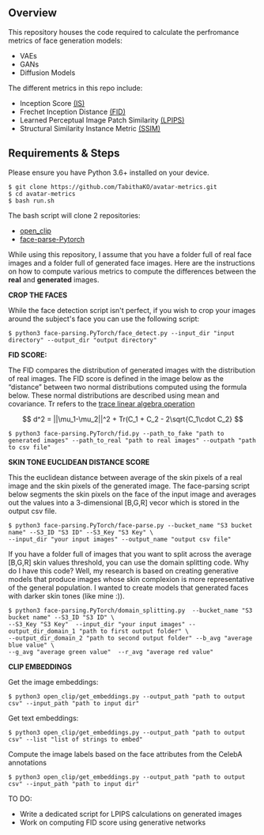 ## Overview
This repository houses the code required to calculate the perfromance metrics of face generation models:

- VAEs
- GANs
- Diffusion Models

The different metrics in this repo include:
- Inception Score [(IS)](https://github.com/sbarratt/inception-score-pytorch)
- Frechet Inception Distance [(FID)](https://github.com/mseitzer/pytorch-fid)
- Learned Perceptual Image Patch Similarity [(LPIPS)](https://github.com/richzhang/PerceptualSimilarity)
- Structural Similarity Instance Metric [(SSIM)](https://github.com/Po-Hsun-Su/pytorch-ssim)

## Requirements & Steps
Please ensure you have Python 3.6+ installed on your device.
```
$ git clone https://github.com/TabithaKO/avatar-metrics.git
$ cd avatar-metrics
$ bash run.sh
```

The bash script will clone 2 repositories:
- [open_clip](https://github.com/mlfoundations/open_clip)
- [face-parse-Pytorch](https://github.com/TabithaKO/face-parsing.PyTorch)

While using this repository, I assume that you have a folder full of real face images and a folder full of generated face images. Here are the instructions on how to compute various metrics to compute the differences between the **real** and **generated** images.

**CROP THE FACES**

While the face detection script isn't perfect, if you wish to crop your images around the subject's face you can use the following script:
```
$ python3 face-parsing.PyTorch/face_detect.py --input_dir "input directory" --output_dir "output directory"
```
**FID SCORE:**

The FID compares the distribution of generated images with the distribution of real images. The FID score is defined in the image below as the “distance” between two normal distributions computed using the formula below. These normal distributions are described using mean and covariance. Tr refers to the [trace linear algebra operation](https://en.wikipedia.org/wiki/Trace_(linear_algebra))

```math
 d^2 = ||\mu_1-\mu_2||^2 + Tr(C_1 + C_2 - 2\sqrt{C_1\cdot C_2} 
```

```
$ python3 face-parsing.PyTorch/fid.py --path_to_fake "path to generated images" --path_to_real "path to real images" --outpath "path to csv file"
```

**SKIN TONE EUCLIDEAN DISTANCE SCORE** 

This the euclidean distance between average of the skin pixels of a real image and the skin pixels of the generated image. The face-parsing script below segments the skin pixels on the face of the input image and averages out the values into a 3-dimensional [B,G,R] vecor which is stored in the output csv file.
```
$ python3 face-parsing.PyTorch/face-parse.py --bucket_name "S3 bucket name" --S3_ID "S3 ID" --S3_Key "S3 Key" \
--input_dir "your input images" --output_name "output csv file"
```
If you have a folder full of images that you want to split across the average [B,G,R] skin values threshold, you can use the domain splitting code. Why do I have this code? Well, my research is based on creating generative models that produce images whose skin complexion is more representative of the general population. I wanted to create models that generated faces with darker skin tones (like mine :)).

```
$ python3 face-parsing.PyTorch/domain_splitting.py  --bucket_name "S3 bucket name" --S3_ID "S3 ID" \
--S3_Key "S3 Key"  --input_dir "your input images" --output_dir_domain_1 "path to first output folder" \
--output_dir_domain_2 "path to second output folder" --b_avg "average blue value" \
--g_avg "average green value"  --r_avg "average red value"
```

**CLIP EMBEDDINGS**

Get the image embeddings:
```
$ python3 open_clip/get_embeddings.py --output_path "path to output csv" --input_path "path to input dir"
```
Get text embeddings:
```
$ python3 open_clip/get_embeddings.py --output_path "path to output csv" --list "list of strings to embed"
```
Compute the image labels based on the face attributes from the CelebA annotations
```
$ python3 open_clip/get_embeddings.py --output_path "path to output csv" --input_path "path to input dir"
```

TO DO:
- Write a dedicated script for LPIPS calculations on generated images
- Work on computing FID score using generative networks
